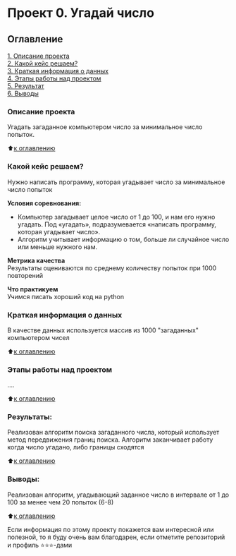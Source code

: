 # Проект 0. Угадай число

## Оглавление  
[1. Описание проекта](.README.md#title)  
[2. Какой кейс решаем?](.README.md#Какой-кейс-решаем)  
[3. Краткая информация о данных](.README.md#Краткая-информация-о-данных)  
[4. Этапы работы над проектом](.README.md#Этапы-работы-над-проектом)  
[5. Результат](.README.md#Результат)    
[6. Выводы](.README.md#Выводы) 

### Описание проекта    
Угадать загаданное компьютером число за минимальное число попыток.

:arrow_up:[к оглавлению](#title)


### Какой кейс решаем?    
Нужно написать программу, которая угадывает число за минимальное число попыток

**Условия соревнования:**  
- Компьютер загадывает целое число от 1 до 100, и нам его нужно угадать. Под «угадать», подразумевается «написать программу, которая угадывает число».
- Алгоритм учитывает информацию о том, больше ли случайное число или меньше нужного нам.

**Метрика качества**     
Результаты оцениваются по среднему количеству попыток при 1000 повторений

**Что практикуем**     
Учимся писать хороший код на python


### Краткая информация о данных
В качестве данных используется массив из 1000 "загаданных" компьютером чисел
  
:arrow_up:[к оглавлению](#title)


### Этапы работы над проектом  
....

:arrow_up:[к оглавлению](#title)


### Результаты:  
Реализован алгоритм поиска загаданного числа, который использует метод передвижения границ поиска.
Алгоритм заканчивает работу когда число угадано, либо границы сходятся

:arrow_up:[к оглавлению](#title)


### Выводы:  
Реализован алгоритм, угадывающий заданное число в интервале от 1 до 100 за менее чем 20 попыток (6-8)

:arrow_up:[к оглавлению](#title)


Если информация по этому проекту покажется вам интересной или полезной, то я буду очень вам благодарен, если отметите репозиторий и профиль ⭐️⭐️⭐️-дами